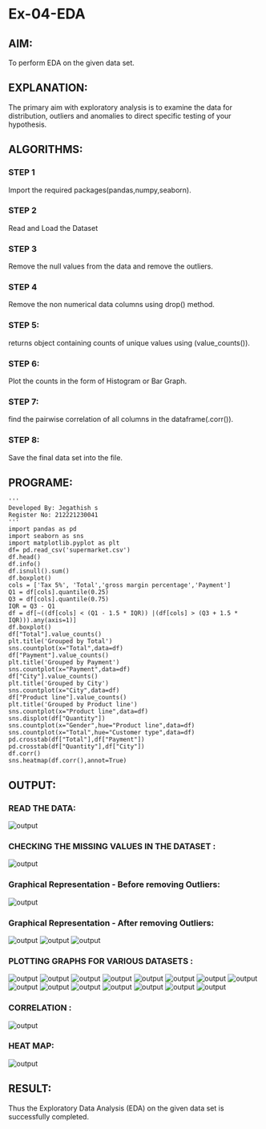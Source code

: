 # Ex-04-EDA

## AIM:
To perform EDA on the given data set.

## EXPLANATION:
The primary aim with exploratory analysis is to examine the data for distribution, outliers and anomalies to direct specific testing of your hypothesis.

## ALGORITHMS:
###  STEP 1
Import the required packages(pandas,numpy,seaborn).

### STEP 2
Read and Load the Dataset

### STEP 3
Remove the null values from the data and remove the outliers.

### STEP 4
Remove the non numerical data columns using drop() method.

### STEP 5:
returns object containing counts of unique values using (value_counts()).

### STEP 6:
Plot the counts in the form of Histogram or Bar Graph.

### STEP 7:
find the pairwise correlation of all columns in the dataframe(.corr()).

### STEP 8:
Save the final data set into the file.

## PROGRAME:
```
'''
Developed By: Jegathish s
Register No: 212221230041
'''
import pandas as pd 
import seaborn as sns
import matplotlib.pyplot as plt
df= pd.read_csv('supermarket.csv')
df.head()
df.info()
df.isnull().sum()
df.boxplot()
cols = ['Tax 5%', 'Total','gross margin percentage','Payment']
Q1 = df[cols].quantile(0.25)
Q3 = df[cols].quantile(0.75)
IQR = Q3 - Q1
df = df[~((df[cols] < (Q1 - 1.5 * IQR)) |(df[cols] > (Q3 + 1.5 * IQR))).any(axis=1)]
df.boxplot()
df["Total"].value_counts()
plt.title('Grouped by Total')
sns.countplot(x="Total",data=df)
df["Payment"].value_counts()
plt.title('Grouped by Payment')
sns.countplot(x="Payment",data=df)
df["City"].value_counts()
plt.title('Grouped by City')
sns.countplot(x="City",data=df)
df["Product line"].value_counts()
plt.title('Grouped by Product line')
sns.countplot(x="Product line",data=df)
sns.displot(df["Quantity"])
sns.countplot(x="Gender",hue="Product line",data=df)
sns.countplot(x="Total",hue="Customer type",data=df)
pd.crosstab(df["Total"],df["Payment"])
pd.crosstab(df["Quantity"],df["City"])
df.corr()
sns.heatmap(df.corr(),annot=True)
```

## OUTPUT:
### READ THE DATA:
![output](o1.png)
### CHECKING THE MISSING VALUES IN THE DATASET :
![output](o2.png)
### Graphical Representation - Before removing Outliers:
![output](o3.png)
### Graphical Representation - After removing Outliers:
![output](o4.png)
![output](o5.png)
![output](o6.png)
### PLOTTING GRAPHS FOR VARIOUS DATASETS :
![output](o7.png)
![output](o8.png)
![output](o9.png)
![output](o10.png)
![output](o11.png)
![output](o12.png)
![output](o13.png)
![output](o14.png)
![output](o15.png)
![output](o16.png)
![output](o17.png)
![output](o18.png)
![output](o19.png)
![output](o20.png)
![output](o21.png)
### CORRELATION :
![output](o22.png)
### HEAT MAP:
![output](o23.png)

## RESULT:
Thus the Exploratory Data Analysis (EDA) on the given data set is successfully completed.